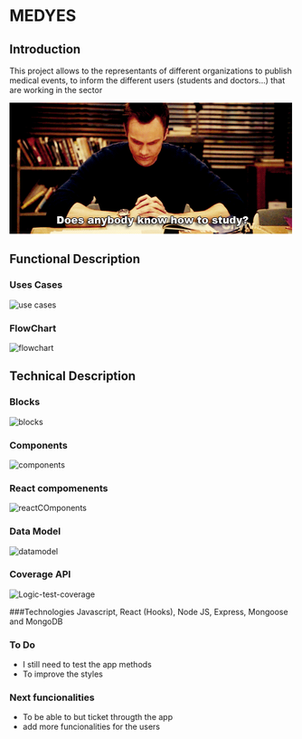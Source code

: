 # MEDYES

## Introduction

This project allows to the representants of different organizations to publish medical events, to inform the different users (students and doctors...) that are working in the sector

![image](./images/introduction.gif)

## Functional Description

### Uses Cases
![use cases](./images/usercasesmedyes.png)

### FlowChart
![flowchart](./images/FlowChart.png)

## Technical Description
### Blocks
![blocks](./images/Blocksmedyes.png)

### Components
![components](./images/components.png)

### React compomenents
![reactCOmponents](./images/reactcompoMed.png)

### Data Model
![datamodel](./images/Datamodel.png)


### Coverage API

![Logic-test-coverage](./images/test_coverage.png)

###Technologies
Javascript, React (Hooks), Node JS, Express, Mongoose and MongoDB

### To Do

- I still need to test the app methods
- To improve the styles

### Next funcionalities

- To be able to but ticket througth the app
- add more funcionalities for the users


